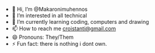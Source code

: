 - 👋 Hi, I’m @Makaronimuhennos
- 👀 I’m interested in all technical
- 🌱 I’m currently learning coding, computers and drawing
- 📫 How to reach me croistanti@gmail.com
- 😄 Pronouns: They/Them
- ⚡ Fun fact: there is nothing i dont own.

<!---
Makaronimuhennos/Makaronimuhennos is a ✨ special ✨ repository because its `README.md` (this file) appears on your GitHub profile.
You can click the Preview link to take a look at your changes.
--->
